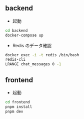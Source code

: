 ## backend

- 起動

```bash
cd backend
docker-compose up
```

- Redis のデータ確認

```bash
docker exec -i -t redis /bin/bash
redis-cli
LRANGE chat_messages 0 -1
```

## frontend

- 起動

```bash
cd frontend
pnpm install
pnpm dev
```
